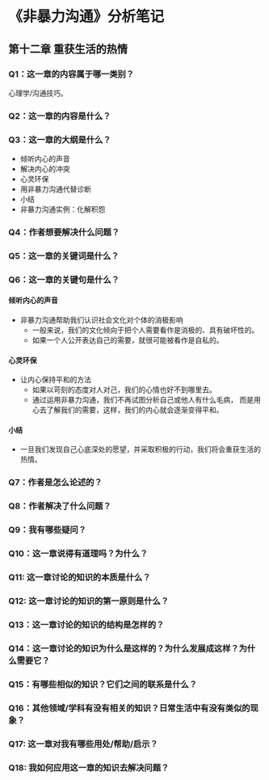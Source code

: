 # 《非暴力沟通》分析笔记

## 第十二章 重获生活的热情

### Q1：这一章的内容属于哪一类别？

心理学/沟通技巧。

### Q2：这一章的内容是什么？

### Q3：这一章的大纲是什么？

- 倾听内心的声音
- 解决内心的冲突
- 心灵环保
- 用非暴力沟通代替诊断
- 小结
- 非暴力沟通实例：化解积怨

### Q4：作者想要解决什么问题？

### Q5：这一章的关键词是什么？

### Q6：这一章的关键句是什么？

#### 倾听内心的声音

- 非暴力沟通帮助我们认识社会文化对个体的消极影响
  - 一般来说，我们的文化倾向于把个人需要看作是消极的、具有破坏性的。
  - 如果一个人公开表达自己的需要，就很可能被看作是自私的。

#### 心灵环保

- 让内心保持平和的方法
  - 如果以苛刻的态度对人对己，我们的心情也好不到哪里去。
  - 通过运用非暴力沟通，我们不再试图分析自己或他人有什么毛病，
    而是用心去了解我们的需要，这样，我们的内心就会逐渐变得平和。

#### 小结

- 一旦我们发现自己心底深处的愿望，并采取积极的行动，我们将会重获生活的热情。

### Q7：作者是怎么论述的？

### Q8：作者解决了什么问题？

### Q9：我有哪些疑问？

### Q10：这一章说得有道理吗？为什么？

### Q11: 这一章讨论的知识的本质是什么？

### Q12: 这一章讨论的知识的第一原则是什么？

### Q13：这一章讨论的知识的结构是怎样的？

### Q14：这一章讨论的知识为什么是这样的？为什么发展成这样？为什么需要它？

### Q15：有哪些相似的知识？它们之间的联系是什么？

### Q16：其他领域/学科有没有相关的知识？日常生活中有没有类似的现象？

### Q17: 这一章对我有哪些用处/帮助/启示？

### Q18: 我如何应用这一章的知识去解决问题？

